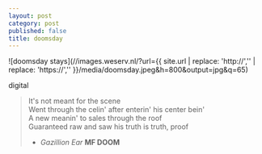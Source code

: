 ```yaml
---
layout: post
category: post
published: false
title: doomsday
---
```

![doomsday stays](//images.weserv.nl/?url={{ site.url | replace: 'http://','' | replace: 'https://','' }}/media/doomsday.jpeg&h=800&output=jpg&q=65)
<!--more-->
<span class='date fr'>digital</span><br>  
  
  
  
>It's not meant for the scene  
>Went through the celin' after enterin' his center bein'  
>A new meanin' to sales through the roof  
>Guaranteed raw and saw his truth is truth, proof  
>  - *Gazillion Ear* **MF DOOM**
